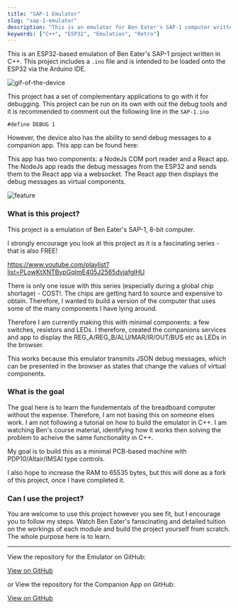 ```yaml
---
title: "SAP-1 Emulator"
slug: "sap-1-emulator"
description: "This is an emulator for Ben Eater's SAP-1 computer written in C/C++ for the ESP32"
keywords: ["C++", "ESP32", "Emulation", "Retro"]
---
```


This is an ESP32-based emulation of Ben Eater's SAP-1 project written in C++. This project includes a `.ino` file and is intended to be loaded onto the ESP32 via the Arduino IDE.

![gif-of-the-device](/portfolio/project-images/sap-1-emulator/1.gif)

This project has a set of complementary applications to go with it for debugging. This project can be run on its own with out the debug tools and it is recommended to comment out the following line in the `SAP-1.ino`

`#define DEBUG 1`

However, the device also has the ability to send debug messages to a companion app. This app can be found here:

This app has two components: a NodeJs COM port reader and a React app. The NodeJs app reads the debug messages from the ESP32 and sends them to the React app via a websocket. The React app then displays the debug messages as virtual components.

![feature](/portfolio/project-images/sap-1-emulator/feature.png)

### What is this project?

This project is a emulation of Ben Eater's SAP-1, 8-bit computer.

I strongly encourage you look at this project as it is a fascinating series - that is also FREE!

https://www.youtube.com/playlist?list=PLowKtXNTBypGqImE405J2565dvjafglHU

There is only one issue with this series (especially during a global chip shortage) - COST!. The chips are getting hard to source and expensive to obtain. Therefore, I wanted to build a version of the computer that uses some of the many components I have lying around.

Therefore I am currently making this with minimal components: a few switches, resistors and LEDs. I therefore, created the companions services and app to display the REG_A/REG_B/ALU/MAR/IR/OUT/BUS etc as LEDs in the browser.

This works because this emulator transmits JSON debug messages, which can be presented in the browser as states that change the values of virtual components.

### What is the goal

The goal here is to learn the fundementals of the breadboard computer without the expense. Therefore, I am not basing this on someone elses work. I am not following a tutorial on how to build the emulator in C++. I am watching Ben's course material, identifying how it works then solving the problem to acheive the same functionality in C++.

My goal is to build this as a minimal PCB-based machine with PDP10/Altair/IMSAI type controls.

I also hope to increase the RAM to 65535 bytes, but this will done as a fork of this project, once I have completed it.

### Can I use the project?

You are welcome to use this project however you see fit, but I encourage you to follow my steps. Watch Ben Eater's fanscinating and detailed tuition on the workings of each module and build the project yourself from scratch. The whole purpose here is to learn.

---

View the repository for the Emulator on GitHub:

<a className="btn btn-dark" href="https://gcoulby.github.io/SAP-32/"  target="_blank" rel="noopener noreferrer"><i className="fa fa-globe"></i> View on GitHub</a>

or View the repository for the Companion App on GitHub:

<a className="btn btn-dark" href="https://github.com/gcoulby/sap-1-com-reader"  target="_blank" rel="noopener noreferrer"><i className="fa fa-github"></i> View on GitHub</a>
